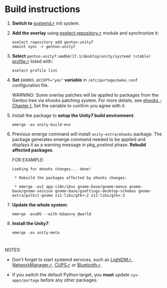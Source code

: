 # Build instructions

1. **Switch to** [systemd⬀][sysd] init system.

2. **Add the overlay** using [eselect-repository⬀][erepo] module and synchronize it:

   `eselect repository add gentoo-unity7`
   <br/>
   `emaint sync -r gentoo-unity7`

3. **Select** `gentoo-unity7:amd64/17.1/desktop/unity/systemd (stable)` [profile⬀][ep] listed with:

   `eselect profile list`

4. **Set** `EHOOKS_ACCEPT="yes"` **variable** in `/etc/portage/make.conf` configuration file.

   WARNING: Some overlay patches will be applied to packages from the Gentoo tree via ehooks patching system. For more details, see [ehooks - Chapter I.][ehooks] Set the variable to confirm you agree with it.

5. Install the package to **setup the Unity7 build environment**:

   `emerge -av unity-build-env`

6. Previous emerge command will install `unity-extra/ehooks` package. The package generates emerge command needed to be applied and displays it as a warning message in pkg_postinst phase. **Rebuild affected packages**.

   FOR EXAMPLE:
   ```
   Looking for ehooks changes... done!

    * Rebuild the packages affected by ehooks changes:

    * emerge -av1 app-i18n/ibus gnome-base/gnome-menus gnome-base/gnome-session gnome-base/gsettings-desktop-schemas gnome-extra/polkit-gnome x11-libs/gtk+:2 x11-libs/gtk+:3
   ```

7. **Update the whole system**:

   `emerge -avuDU --with-bdeps=y @world`

8. **Install the Unity7**:

   `emerge -av unity-meta`

#

NOTES:

- Don't forget to start systemd services, such as [LightDM⬀][ldm], [NetworkManager⬀][nm], [CUPS⬀][cups] or [Bluetooth⬀][bt].

- If you switch the default Python target, you **must** update `sys-apps/portage` before any other packages.

[//]: # (LINKS)
[bt]: https://wiki.gentoo.org/wiki/Bluetooth#systemd
[cups]: https://wiki.gentoo.org/wiki/Printing#systemd
[ehooks]: ehooks.md
[ep]: https://wiki.gentoo.org/wiki/Handbook:AMD64/Installation/Base#Choosing_the_right_profile
[erepo]: https://wiki.gentoo.org/wiki/Eselect/Repository
[ldm]: https://wiki.gentoo.org/wiki/LightDM#systemd
[nm]: https://wiki.gentoo.org/wiki/NetworkManager#systemd
[sysd]: https://wiki.gentoo.org/wiki/Systemd
